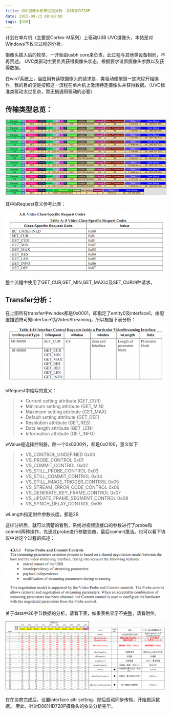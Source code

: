 ```yaml
---
title: UVC摄像头枚举过程分析——D881HD720P
date: 2015-09-23 08:00:00
tags: [USB]
---
```

计划在单片机（主要是Cortex-M系列）上驱动USB UVC摄像头，本帖是对Windows下枚举过程的分析。

摄像头插入后的枚举，一开始由usbh core来负责，此过程与其他类设备相同，不再赘述。
UVC类驱动主要负责获得摄像头状态，根据要求设置摄像头参数以及获得数据。

在win7系统上，当应用有读取摄像头的请求是，类驱动便按照一定流程开始操作，我的目的便是按照这一流程在单片机上激活特定摄像头并获得数据。（UVC标准类驱动太过复杂，暂无搞通用驱动的必要）

## 传输类型总览：

![](uvc_enumerate/transfer.png)

其中bRequest意义参考此表：

![](uvc_enumerate/class_specific.png)

整个流程中使用了GET_CUR,GET_MIN,GET_MAX以及SET_CUR四种请求。

## Transfer分析：

在上图所有transfer中wIndex都是0x0001，即指定了entity0及interface1。由配置描述符可知interface1为VideoStreaming，所以根据下表分析：

![](uvc_enumerate/bRequest.png)

bRequest中缩写的意义：
>* Current setting attribute (GET_CUR)
>* Minimum setting attribute (GET_MIN)
>* Maximum setting attribute (GET_MAX)
>* Default setting attribute (GET_DEF)
>* Resolution attribute (GET_RES)
>* Data length attribute (GET_LEN)
>* Information attribute (GET_INFO)

wValue是选择控制器，除一个0x0200外，都是0x0100，意义如下
>* VS_CONTROL_UNDEFINED 0x00
>* VS_PROBE_CONTROL 0x01
>* VS_COMMIT_CONTROL 0x02
>* VS_STILL_PROBE_CONTROL 0x03
>* VS_STILL_COMMIT_CONTROL 0x04
>* VS_STILL_IMAGE_TRIGGER_CONTROL 0x05
>* VS_STREAM_ERROR_CODE_CONTROL 0x06
>* VS_GENERATE_KEY_FRAME_CONTROL 0x07
>* VS_UPDATE_FRAME_SEGMENT_CONTROL 0x08
>* VS_SYNCH_DELAY_CONTROL 0x09

wLength指定附件参数长度，都是26

这样分析后，就可以清楚的看到，系统对视频流接口的参数进行了probe和commit两种操作，先通过probe进行参数协商，最后commit激活。也可以看下协议中对这个过程的描述：

![](uvc_enumerate/desc.png)

关于data中26字节数据的分析，请看下表，如果表格显示不完整，请看附件。

![](uvc_enumerate/table.png)

在在协商完成后，设置interface altr setting，随后启动同步传输，开始搬运数据。
至此，针对D881HD720P摄像头的枚举分析完毕。

